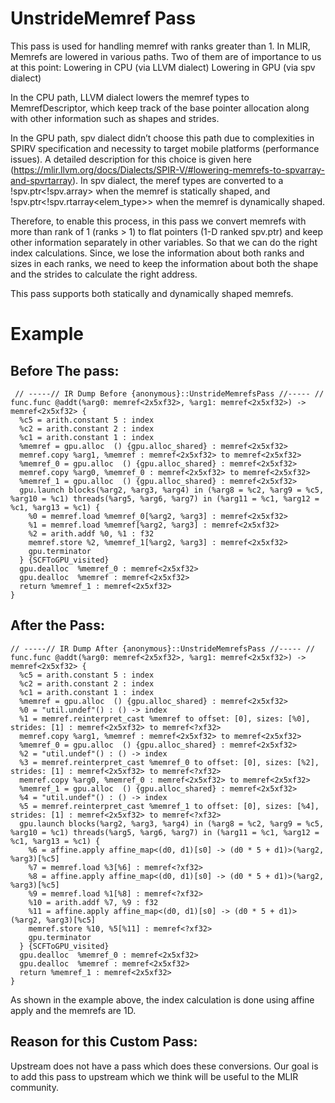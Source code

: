 # UnstrideMemref Pass


This pass is used for handling memref with ranks greater than 1.
In MLIR, Memrefs are lowered in various paths. Two of them are of importance to us at this point: 
Lowering in CPU (via LLVM dialect)
Lowering in GPU (via spv dialect)

In the CPU path, LLVM dialect lowers the memref types to MemrefDescriptor, which keep track of the base pointer allocation along with other information such as shapes and strides. 

In the GPU path, spv dialect didn’t choose this path due to complexities in SPIRV specification and necessity to target mobile platforms (performance issues). A detailed description for this choice is given here (https://mlir.llvm.org/docs/Dialects/SPIR-V/#lowering-memrefs-to-spvarray-and-spvrtarray). In spv dialect, the meref types are converted to a !spv.ptr<!spv.array<nelts x elem_type>> when the memref is statically shaped, and !spv.ptr<!spv.rtarray<elem_type>> when the memref is dynamically shaped.


Therefore, to enable this process, in this pass we convert memrefs with more than rank of 1 (ranks > 1) to flat pointers (1-D ranked spv.ptr) and keep other information separately in other variables. So that we can do the right index calculations. Since, we lose the information about both ranks and sizes in each ranks, we need to keep the information about both the shape and the strides to calculate the right address. 

This pass supports both statically and dynamically shaped memrefs.

# Example

## Before The pass:

```
 // -----// IR Dump Before {anonymous}::UnstrideMemrefsPass //----- //
func.func @addt(%arg0: memref<2x5xf32>, %arg1: memref<2x5xf32>) -> memref<2x5xf32> {
  %c5 = arith.constant 5 : index
  %c2 = arith.constant 2 : index
  %c1 = arith.constant 1 : index
  %memref = gpu.alloc  () {gpu.alloc_shared} : memref<2x5xf32>
  memref.copy %arg1, %memref : memref<2x5xf32> to memref<2x5xf32>
  %memref_0 = gpu.alloc  () {gpu.alloc_shared} : memref<2x5xf32>
  memref.copy %arg0, %memref_0 : memref<2x5xf32> to memref<2x5xf32>
  %memref_1 = gpu.alloc  () {gpu.alloc_shared} : memref<2x5xf32>
  gpu.launch blocks(%arg2, %arg3, %arg4) in (%arg8 = %c2, %arg9 = %c5, %arg10 = %c1) threads(%arg5, %arg6, %arg7) in (%arg11 = %c1, %arg12 = %c1, %arg13 = %c1) {
    %0 = memref.load %memref_0[%arg2, %arg3] : memref<2x5xf32>
    %1 = memref.load %memref[%arg2, %arg3] : memref<2x5xf32>
    %2 = arith.addf %0, %1 : f32
    memref.store %2, %memref_1[%arg2, %arg3] : memref<2x5xf32>
    gpu.terminator
  } {SCFToGPU_visited}
  gpu.dealloc  %memref_0 : memref<2x5xf32>
  gpu.dealloc  %memref : memref<2x5xf32>
  return %memref_1 : memref<2x5xf32>
}
```

## After the Pass:

```
// -----// IR Dump After {anonymous}::UnstrideMemrefsPass //----- //
func.func @addt(%arg0: memref<2x5xf32>, %arg1: memref<2x5xf32>) -> memref<2x5xf32> {
  %c5 = arith.constant 5 : index
  %c2 = arith.constant 2 : index
  %c1 = arith.constant 1 : index
  %memref = gpu.alloc  () {gpu.alloc_shared} : memref<2x5xf32>
  %0 = "util.undef"() : () -> index
  %1 = memref.reinterpret_cast %memref to offset: [0], sizes: [%0], strides: [1] : memref<2x5xf32> to memref<?xf32>
  memref.copy %arg1, %memref : memref<2x5xf32> to memref<2x5xf32>
  %memref_0 = gpu.alloc  () {gpu.alloc_shared} : memref<2x5xf32>
  %2 = "util.undef"() : () -> index
  %3 = memref.reinterpret_cast %memref_0 to offset: [0], sizes: [%2], strides: [1] : memref<2x5xf32> to memref<?xf32>
  memref.copy %arg0, %memref_0 : memref<2x5xf32> to memref<2x5xf32>
  %memref_1 = gpu.alloc  () {gpu.alloc_shared} : memref<2x5xf32>
  %4 = "util.undef"() : () -> index
  %5 = memref.reinterpret_cast %memref_1 to offset: [0], sizes: [%4], strides: [1] : memref<2x5xf32> to memref<?xf32>
  gpu.launch blocks(%arg2, %arg3, %arg4) in (%arg8 = %c2, %arg9 = %c5, %arg10 = %c1) threads(%arg5, %arg6, %arg7) in (%arg11 = %c1, %arg12 = %c1, %arg13 = %c1) {
    %6 = affine.apply affine_map<(d0, d1)[s0] -> (d0 * 5 + d1)>(%arg2, %arg3)[%c5]
    %7 = memref.load %3[%6] : memref<?xf32>
    %8 = affine.apply affine_map<(d0, d1)[s0] -> (d0 * 5 + d1)>(%arg2, %arg3)[%c5]
    %9 = memref.load %1[%8] : memref<?xf32>
    %10 = arith.addf %7, %9 : f32
    %11 = affine.apply affine_map<(d0, d1)[s0] -> (d0 * 5 + d1)>(%arg2, %arg3)[%c5]
    memref.store %10, %5[%11] : memref<?xf32>
    gpu.terminator
  } {SCFToGPU_visited}
  gpu.dealloc  %memref_0 : memref<2x5xf32>
  gpu.dealloc  %memref : memref<2x5xf32>
  return %memref_1 : memref<2x5xf32>
}
```

As shown in the example above, the index calculation is done using affine apply and the memrefs are 1D.
 
## Reason for this Custom Pass:

Upstream does not have a pass which does these conversions. Our goal is to add this pass to upstream which we think will be useful to the MLIR community.
